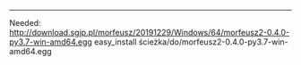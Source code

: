 



-----------------------------------
Needed:
http://download.sgjp.pl/morfeusz/20191229/Windows/64/morfeusz2-0.4.0-py3.7-win-amd64.egg
easy_install ścieżka/do/morfeusz2-0.4.0-py3.7-win-amd64.egg

